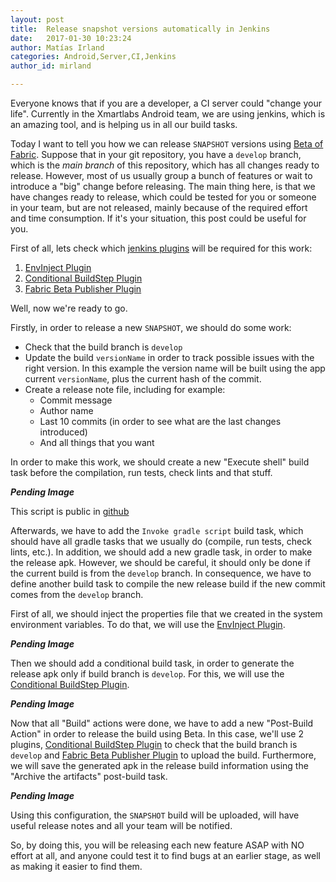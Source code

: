 ```yaml
---
layout: post
title:  Release snapshot versions automatically in Jenkins
date:   2017-01-30 10:23:24
author: Matías Irland
categories: Android,Server,CI,Jenkins
author_id: mirland

---
```


Everyone knows that if you are a developer, a CI server could "change your life". Currently in the Xmartlabs Android team, we are using jenkins, which is an amazing tool, and is helping us in all our build tasks.

Today I want to tell you how we can release `SNAPSHOT` versions using [Beta of Fabric](https://docs.fabric.io/android/beta/overview.html). 
Suppose that in your git repository, you have a `develop` branch, which is the *main branch* of this repository, which has all changes ready to release. However, most of us usually group a bunch of features or wait to introduce a "big" change before releasing. The main thing here, is that we have changes ready to release, which could be tested for you or someone in your team, but are not released, mainly because of the required effort and time consumption. If it's your situation, this post could be useful for you.

First of all, lets check which [jenkins plugins](https://wiki.jenkins.io/display/JENKINS/Plugins) will be required for this work:
1. [EnvInject Plugin](https://wiki.jenkins.io/display/JENKINS/EnvInject+Plugin)
2. [Conditional BuildStep Plugin](https://wiki.jenkins.io/display/JENKINS/Conditional+BuildStep+Plugin)
3. [Fabric Beta Publisher Plugin](https://wiki.jenkins.io/display/JENKINS/Fabric+Beta+Publisher+Plugin)


Well, now we're ready to go.

Firstly, in order to release a new `SNAPSHOT`, we should do some work:
* Check that the build branch is `develop`
* Update the build `versionName` in order to track possible issues with the right version. In this example the version name will be built using the app current `versionName`, plus the current hash of the commit.
* Create a release note file, including for example:
  * Commit message
  * Author name  
  * Last 10 commits (in order to see what are the last changes introduced)
  * And all things that you want

In order to make this work, we should create a new "Execute shell" build task before the compilation, run tests, check lints and that stuff.

<!-- Image with the code -->
***Pending Image***

This script is public in [github](https://gist.github.com/matir91/5a8c24196c0fd4408adaabfdab6f198a)

Afterwards, we have to add the `Invoke gradle script` build task, which should have all gradle tasks that we usually do (compile, run tests, check lints, etc.). In addition, we should add a new gradle task, in order to make the release apk. However, we should be careful, it should only be done if the current build is from the `develop` branch. In consequence, we have to define another build task to compile the new release build if the new commit comes from the `develop` branch.

First of all, we should inject the properties file that we created in the system environment variables. To do that, we will use the  [EnvInject Plugin](https://wiki.jenkins.io/display/JENKINS/EnvInject+Plugin).
 
<!-- Image with the code -->
***Pending Image***

Then we should add a conditional build task, in order to generate the release apk only if build branch is `develop`. For this, we will use the [Conditional BuildStep Plugin](https://wiki.jenkins.io/display/JENKINS/Conditional+BuildStep+Plugin).

<!-- Image with the code -->
***Pending Image***

Now that all "Build" actions were done, we have to add a new "Post-Build Action" in order to release the build using Beta. In this case, we'll use 2 plugins,  [Conditional BuildStep Plugin](https://wiki.jenkins.io/display/JENKINS/Conditional+BuildStep+Plugin) to check that the build branch is `develop` and [Fabric Beta Publisher Plugin](https://wiki.jenkins.io/display/JENKINS/Fabric+Beta+Publisher+Plugin) to upload the build. Furthermore, we will save the generated apk in the release build information using the "Archive the artifacts" post-build task.

<!-- Image with the code -->
***Pending Image***

Using this configuration, the `SNAPSHOT` build will be uploaded, will have useful release notes and all your team will be notified. 

So, by doing this, you will be releasing each new feature ASAP with NO effort at all, and anyone could test it to find bugs at an earlier stage, as well as making it easier to find them.

